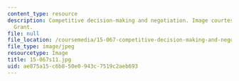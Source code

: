 ```yaml
---
content_type: resource
description: Competitive decision-making and negotiation. Image courtesy of Karen
  Grant.
file: null
file_location: /coursemedia/15-067-competitive-decision-making-and-negotiation-spring-2011/ae875a15c6b850e0943c7519c2aeb693_15-067s11.jpg
file_type: image/jpeg
resourcetype: Image
title: 15-067s11.jpg
uid: ae875a15-c6b8-50e0-943c-7519c2aeb693
---
```

